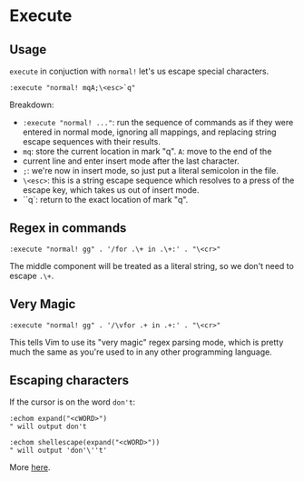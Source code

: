 # Execute

Usage
---

`execute` in conjuction with `normal!` let's us escape special characters.

```
:execute "normal! mqA;\<esc>`q"
```

Breakdown:

- `:execute "normal! ..."`: run the sequence of commands as if they were
entered in normal mode, ignoring all mappings, and replacing string escape
sequences with their results.
- `mq`: store the current location in mark "q".  `A`: move to the end of the
- current line and enter insert mode after the last
character.
- `;`: we're now in insert mode, so just put a literal semicolon in the file.
- `\<esc>`: this is a string escape sequence which resolves to a press of the
escape key, which takes us out of insert mode.
- ``q`: return to the exact location of mark "q".

Regex in commands
---

```
:execute "normal! gg" . '/for .\+ in .\+:' . "\<cr>"
```

The middle component will be treated as a literal string, so we don't need to
escape `.\+`.

Very Magic
---

```
:execute "normal! gg" . '/\vfor .+ in .+:' . "\<cr>"
```

This tells Vim to use its "very magic" regex parsing mode, which is pretty much
the same as you're used to in any other programming language.

Escaping characters
---

If the cursor is on the word `don't`:

```
:echom expand("<cWORD>")
" will output don't
```

```
:echom shellescape(expand("<cWORD>"))
" will output 'don'\''t'
```

More [
here](https://learnvimscriptthehardway.stevelosh.com/chapters/32.html).
